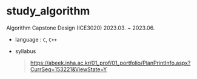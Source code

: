 # study_algorithm

Algorithm Capstone Design (ICE3020)
2023.03. ~ 2023.06.

- language
  : `C`, `C++`

- syllabus
  > https://abeek.inha.ac.kr/01_prof/01_portfolio/PlanPrintInfo.aspx?CurrSeq=153221&ViewState=Y

